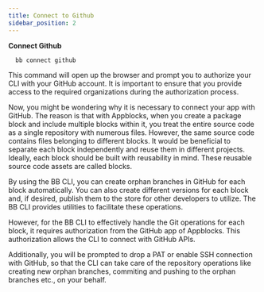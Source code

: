 ```yaml
---
title: Connect to Github
sidebar_position: 2
---
```


**Connect Github**

```
  bb connect github
```

This command will open up the browser and prompt you to authorize your CLI with your GitHub account. It is important to ensure that you provide access to the required organizations during the authorization process.

Now, you might be wondering why it is necessary to connect your app with GitHub. The reason is that with Appblocks, when you create a package block and include multiple blocks within it, you treat the entire source code as a single repository with numerous files. However, the same source code contains files belonging to different blocks. It would be beneficial to separate each block independently and reuse them in different projects. Ideally, each block should be built with reusability in mind. These reusable source code assets are called blocks.

By using the BB CLI, you can create orphan branches in GitHub for each block automatically. You can also create different versions for each block and, if desired, publish them to the store for other developers to utilize. The BB CLI provides utilities to facilitate these operations.

However, for the BB CLI to effectively handle the Git operations for each block, it requires authorization from the GitHub app of Appblocks. This authorization allows the CLI to connect with GitHub APIs.

Additionally, you will be prompted to drop a PAT or enable SSH connection with GitHub, so that the CLI can take care of the repository operations like creating new orphan branches, commiting and pushing to the orphan branches etc., on your behalf.
